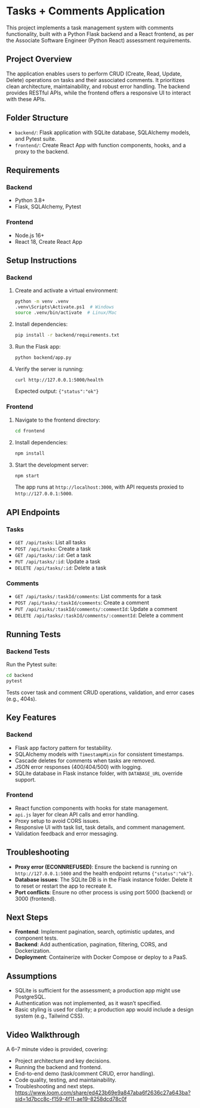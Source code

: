 # Tasks + Comments Application

This project implements a task management system with comments functionality, built with a Python Flask backend and a React frontend, as per the Associate Software Engineer (Python React) assessment requirements.

## Project Overview

The application enables users to perform CRUD (Create, Read, Update, Delete) operations on tasks and their associated comments. It prioritizes clean architecture, maintainability, and robust error handling. The backend provides RESTful APIs, while the frontend offers a responsive UI to interact with these APIs.

## Folder Structure

- `backend/`: Flask application with SQLite database, SQLAlchemy models, and Pytest suite.
- `frontend/`: Create React App with function components, hooks, and a proxy to the backend.

## Requirements

### Backend
- Python 3.8+
- Flask, SQLAlchemy, Pytest

### Frontend
- Node.js 16+
- React 18, Create React App

## Setup Instructions

### Backend
1. Create and activate a virtual environment:
   ```bash
   python -m venv .venv
   .venv\Scripts\Activate.ps1  # Windows
   source .venv/bin/activate  # Linux/Mac
   ```
2. Install dependencies:
   ```bash
   pip install -r backend/requirements.txt
   ```
3. Run the Flask app:
   ```bash
   python backend/app.py
   ```
4. Verify the server is running:
   ```bash
   curl http://127.0.0.1:5000/health
   ```
   Expected output: `{"status":"ok"}`

### Frontend
1. Navigate to the frontend directory:
   ```bash
   cd frontend
   ```
2. Install dependencies:
   ```bash
   npm install
   ```
3. Start the development server:
   ```bash
   npm start
   ```
   The app runs at `http://localhost:3000`, with API requests proxied to `http://127.0.0.1:5000`.

## API Endpoints

### Tasks
- `GET /api/tasks`: List all tasks
- `POST /api/tasks`: Create a task
- `GET /api/tasks/:id`: Get a task
- `PUT /api/tasks/:id`: Update a task
- `DELETE /api/tasks/:id`: Delete a task

### Comments
- `GET /api/tasks/:taskId/comments`: List comments for a task
- `POST /api/tasks/:taskId/comments`: Create a comment
- `PUT /api/tasks/:taskId/comments/:commentId`: Update a comment
- `DELETE /api/tasks/:taskId/comments/:commentId`: Delete a comment

## Running Tests

### Backend Tests
Run the Pytest suite:
```bash
cd backend
pytest
```
Tests cover task and comment CRUD operations, validation, and error cases (e.g., 404s).

## Key Features

### Backend
- Flask app factory pattern for testability.
- SQLAlchemy models with `TimestampMixin` for consistent timestamps.
- Cascade deletes for comments when tasks are removed.
- JSON error responses (400/404/500) with logging.
- SQLite database in Flask instance folder, with `DATABASE_URL` override support.

### Frontend
- React function components with hooks for state management.
- `api.js` layer for clean API calls and error handling.
- Proxy setup to avoid CORS issues.
- Responsive UI with task list, task details, and comment management.
- Validation feedback and error messaging.

## Troubleshooting

- **Proxy error (ECONNREFUSED)**: Ensure the backend is running on `http://127.0.0.1:5000` and the health endpoint returns `{"status":"ok"}`.
- **Database issues**: The SQLite DB is in the Flask instance folder. Delete it to reset or restart the app to recreate it.
- **Port conflicts**: Ensure no other process is using port 5000 (backend) or 3000 (frontend).

## Next Steps

- **Frontend**: Implement pagination, search, optimistic updates, and component tests.
- **Backend**: Add authentication, pagination, filtering, CORS, and Dockerization.
- **Deployment**: Containerize with Docker Compose or deploy to a PaaS.

## Assumptions

- SQLite is sufficient for the assessment; a production app might use PostgreSQL.
- Authentication was not implemented, as it wasn’t specified.
- Basic styling is used for clarity; a production app would include a design system (e.g., Tailwind CSS).

## Video Walkthrough

A 6–7 minute video is provided, covering:
- Project architecture and key decisions.
- Running the backend and frontend.
- End-to-end demo (task/comment CRUD, error handling).
- Code quality, testing, and maintainability.
- Troubleshooting and next steps.
https://www.loom.com/share/ed423b69e9a847aba6f2636c27a643ba?sid=1d7bcc8c-f159-4f11-ae19-8258dcd78c0f
